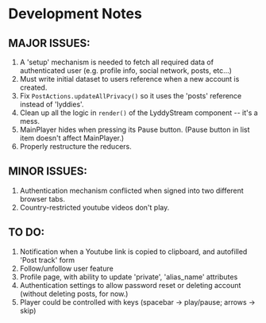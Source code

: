 Development Notes
=================


MAJOR ISSUES:
-------------
1. A 'setup' mechanism is needed to fetch all required data of authenticated user (e.g. profile info, social network, posts, etc...)
1. Must write initial dataset to users reference when a new account is created.
1. Fix `PostActions.updateAllPrivacy()` so it uses the 'posts' reference instead of 'lyddies'.
1. Clean up all the logic in `render()` of the LyddyStream component -- it's a mess.
1. MainPlayer hides when pressing its Pause button. (Pause button in list item doesn't affect MainPlayer.)
1. Properly restructure the reducers.

MINOR ISSUES:
-------------
1. Authentication mechanism conflicted when signed into two different browser tabs.
1. Country-restricted youtube videos don't play.

TO DO:
------
1. Notification when a Youtube link is copied to clipboard, and autofilled 'Post track' form
1. Follow/unfollow user feature
1. Profile page, with ability to update 'private', 'alias_name' attributes
1. Authentication settings to allow password reset or deleting account (without deleting posts, for now.)
1. Player could be controlled with keys (spacebar -> play/pause; arrows -> skip)
